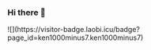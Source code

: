 ### Hi there 👋
<p> ![](https://visitor-badge.laobi.icu/badge?page_id=ken1000minus7.ken1000minus7) </p>   
<!--
**ken1000minus7/ken1000minus7** is a ✨ _special_ ✨ repository because its `README.md` (this file) appears on your GitHub profile.

Here are some ideas to get you started:

- 🔭 I’m currently working on ...
- 🌱 I’m currently learning ...
- 👯 I’m looking to collaborate on ...
- 🤔 I’m looking for help with ...
- 💬 Ask me about ...
- 📫 How to reach me: ...
- 😄 Pronouns: ...
- ⚡ Fun fact: ...
-->
<h1> Stats 📊 </h1>

![GitHub stats](https://github-readme-stats.vercel.app/api?username=ken1000minus7&show_icons=true&theme=tokyonight)

![Top Langs](https://github-readme-stats.vercel.app/api/top-langs/?username=ken1000minus7&layout=compact&theme=tokyonight)
